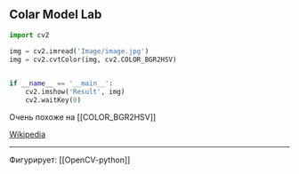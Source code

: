 ## Colar Model Lab 

```python
import cv2

img = cv2.imread('Image/image.jpg')
img = cv2.cvtColor(img, cv2.COLOR_BGR2HSV)

  
if __name__ == '__main__':
	cv2.imshow('Result', img)
	cv2.waitKey(0)
```

Очень похоже на [[COLOR_BGR2HSV]]

[Wikipedia](https://www.google.com/url?sa=t&rct=j&q=&esrc=s&source=web&cd=&cad=rja&uact=8&ved=2ahUKEwi2m-zvq-qEAxVKcPEDHVBtB2UQFnoECBQQAQ&url=https%3A%2F%2Fen.wikipedia.org%2Fwiki%2FCIELAB_color_space&usg=AOvVaw3rEXKbE1f1W-KGTdrdbpDs&opi=89978449) 

---
Фигурирует: [[OpenCV-python]] 